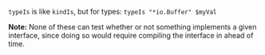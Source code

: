 `typeIs` is like `kindIs`, but for types: `typeIs "*io.Buffer" $myVal`

**Note:** None of these can test whether or not something implements a given
interface, since doing so would require compiling the interface in ahead of time.